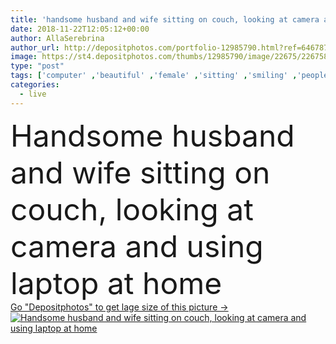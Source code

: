 ```yaml
---
title: 'handsome husband and wife sitting on couch, looking at camera and using laptop at home'
date: 2018-11-22T12:05:12+00:00
author: AllaSerebrina
author_url: http://depositphotos.com/portfolio-12985790.html?ref=64678756
image: https://st4.depositphotos.com/thumbs/12985790/image/22675/226758846/api_thumb_450.jpg?forcejpeg=true
type: "post"
tags: ['computer' ,'beautiful' ,'female' ,'sitting' ,'smiling' ,'people' ,'caucasian' ,'family' ,'male' ,'man' ,'connection' ,'interior' ,'home' ,'couple' ,'woman' ,'communication' ,'wireless' ,'laptop' ,'furniture' ,'together' ,'togetherness' ,'indoors' ,'inside' ,'using' ,'attractive' ,'handsome' ,'gadget' ,'Adults' ,'wife' ,'husband' ,'couch' ,'relationship' ,'boyfriend' ,'girlfriend' ,'looking at camera' ,'copy space' ,'Living Room' ,'digital device' ]
categories: 
  - live
---
```

<div aling="center">
            <font size="60"> Handsome husband and wife sitting on couch, looking at camera and using laptop at home</font>   
</div>
<div>
    <a href='https://depositphotos.com/226758846/stock-photo-handsome-husband-wife-sitting-couch.html?ref=64678756' target=_blank > Go "Depositphotos" to get lage size of this picture ->
        <img href='https://depositphotos.com/226758846/stock-photo-handsome-husband-wife-sitting-couch.html?ref=64678756' src='https://st4.depositphotos.com/12985790/22675/i/950/depositphotos_226758846-stock-photo-handsome-husband-wife-sitting-couch.jpg?forcejpeg=true' alt='Handsome husband and wife sitting on couch, looking at camera and using laptop at home' >
    </a>
</div>
